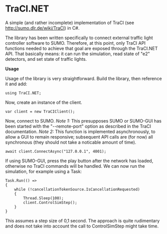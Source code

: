 # TraCI.NET

A simple (and rather incomplete) implementation of TraCI (see http://sumo.dlr.de/wiki/TraCI) in C#. 

The library has been written specifically to connect external traffic light controller software to SUMO. Therefore, at this point, only TraCI API functions needed to achieve that goal are exposed through the TraCI.NET API. That basically means: it can run the simulation, read state of "e2" detectors, and set state of traffic lights.

**Usage**

Usage of the library is very straightforward. Build the library, then reference it and add:

    using TraCI.NET;

Now, create an instance of the client.

    var client = new TraCIClient();

Now, connect to SUMO.
*Note 1:* This presupposes SUMO or SUMO-GUI has been started with the "--remote-port" option as described in the TraCI documentation.
*Note 2:* This function is implemented asynchronously, to allow a GUI to remain responsive; subsequent API calls are (for now) all synchronous (they should not take a noticable amount of time).

    await client.ConnectAsync("127.0.0.1", 4001);

If using SUMO-GUI, press the play button after the network has loaded, otherwise no TraCI commands will be handled.
We can now run the simulation, for example using a Task:

    Task.Run(() =>
    {
        while (!cancellationTokenSource.IsCancellationRequested)
        {
            Thread.Sleep(100);
            client.ControlSimStep();
        }
    }

This assumes a step size of 0,1 second. The approach is quite rudimentary and does not take into account the call to ControlSimStep might take time.

